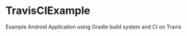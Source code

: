 TravisCIExample
===============

Example Android Application using Gradle build system and CI on Travis
